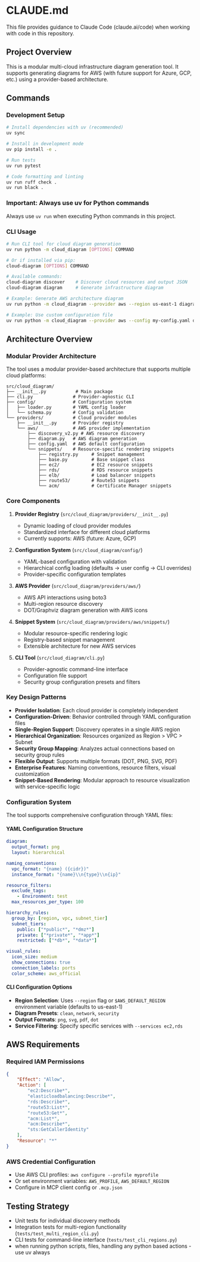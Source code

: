 # CLAUDE.md

This file provides guidance to Claude Code (claude.ai/code) when working with code in this repository.

## Project Overview

This is a modular multi-cloud infrastructure diagram generation tool. It supports generating diagrams for AWS (with future support for Azure, GCP, etc.) using a provider-based architecture.

## Commands

### Development Setup
```bash
# Install dependencies with uv (recommended)
uv sync

# Install in development mode
uv pip install -e .

# Run tests
uv run pytest

# Code formatting and linting
uv run ruff check .
uv run black .
```

### Important: Always use uv for Python commands
Always use `uv run` when executing Python commands in this project.

### CLI Usage
```bash
# Run CLI tool for cloud diagram generation
uv run python -m cloud_diagram [OPTIONS] COMMAND

# Or if installed via pip:
cloud-diagram [OPTIONS] COMMAND

# Available commands:
cloud-diagram discover    # Discover cloud resources and output JSON
cloud-diagram diagram     # Generate infrastructure diagram

# Example: Generate AWS architecture diagram
uv run python -m cloud_diagram --provider aws --region us-east-1 diagram --output architecture --format png

# Example: Use custom configuration file
uv run python -m cloud_diagram --provider aws --config my-config.yaml diagram
```

## Architecture Overview

### Modular Provider Architecture

The tool uses a modular provider-based architecture that supports multiple cloud platforms:

```
src/cloud_diagram/
├── __init__.py           # Main package
├── cli.py               # Provider-agnostic CLI
├── config/              # Configuration system
│   ├── loader.py        # YAML config loader
│   └── schema.py        # Config validation
└── providers/           # Cloud provider modules
    ├── __init__.py      # Provider registry
    └── aws/             # AWS provider implementation
        ├── discovery_v2.py # AWS resource discovery
        ├── diagram.py   # AWS diagram generation
        ├── config.yaml  # AWS default configuration
        └── snippets/    # Resource-specific rendering snippets
            ├── registry.py     # Snippet management
            ├── base.py         # Base snippet class
            ├── ec2/            # EC2 resource snippets
            ├── rds/            # RDS resource snippets
            ├── elb/            # Load balancer snippets
            ├── route53/        # Route53 snippets
            └── acm/            # Certificate Manager snippets
```

### Core Components

1. **Provider Registry** (`src/cloud_diagram/providers/__init__.py`)
   - Dynamic loading of cloud provider modules
   - Standardized interface for different cloud platforms
   - Currently supports: AWS (future: Azure, GCP)

2. **Configuration System** (`src/cloud_diagram/config/`)
   - YAML-based configuration with validation
   - Hierarchical config loading (defaults → user config → CLI overrides)
   - Provider-specific configuration templates

3. **AWS Provider** (`src/cloud_diagram/providers/aws/`)
   - AWS API interactions using boto3
   - Multi-region resource discovery
   - DOT/Graphviz diagram generation with AWS icons

4. **Snippet System** (`src/cloud_diagram/providers/aws/snippets/`)
   - Modular resource-specific rendering logic
   - Registry-based snippet management
   - Extensible architecture for new AWS services

5. **CLI Tool** (`src/cloud_diagram/cli.py`)
   - Provider-agnostic command-line interface
   - Configuration file support
   - Security group configuration presets and filters

### Key Design Patterns

- **Provider Isolation**: Each cloud provider is completely independent
- **Configuration-Driven**: Behavior controlled through YAML configuration files
- **Single-Region Support**: Discovery operates in a single AWS region
- **Hierarchical Organization**: Resources organized as Region > VPC > Subnet
- **Security Group Mapping**: Analyzes actual connections based on security group rules
- **Flexible Output**: Supports multiple formats (DOT, PNG, SVG, PDF)
- **Enterprise Features**: Naming conventions, resource filters, visual customization
- **Snippet-Based Rendering**: Modular approach to resource visualization with service-specific logic

### Configuration System

The tool supports comprehensive configuration through YAML files:

#### YAML Configuration Structure
```yaml
diagram:
  output_format: png
  layout: hierarchical

naming_conventions:
  vpc_format: "{name} ({cidr})"
  instance_format: "{name}\\n{type}\\n{ip}"

resource_filters:
  exclude_tags:
    - Environment: test
  max_resources_per_type: 100

hierarchy_rules:
  group_by: [region, vpc, subnet_tier]
  subnet_tiers:
    public: ["*public*", "*dmz*"]
    private: ["*private*", "*app*"]
    restricted: ["*db*", "*data*"]

visual_rules:
  icon_size: medium
  show_connections: true
  connection_labels: ports
  color_scheme: aws_official
```

#### CLI Configuration Options
- **Region Selection**: Uses `--region` flag or `$AWS_DEFAULT_REGION` environment variable (defaults to us-east-1)
- **Diagram Presets**: `clean`, `network`, `security`
- **Output Formats**: `png`, `svg`, `pdf`, `dot`
- **Service Filtering**: Specify specific services with `--services ec2,rds`

## AWS Requirements

### Required IAM Permissions
```json
{
    "Effect": "Allow",
    "Action": [
        "ec2:Describe*",
        "elasticloadbalancing:Describe*",
        "rds:Describe*",
        "route53:List*",
        "route53:Get*",
        "acm:List*",
        "acm:Describe*",
        "sts:GetCallerIdentity"
    ],
    "Resource": "*"
}
```

### AWS Credential Configuration
- Use AWS CLI profiles: `aws configure --profile myprofile`
- Or set environment variables: `AWS_PROFILE`, `AWS_DEFAULT_REGION`
- Configure in MCP client config or `.mcp.json`

## Testing Strategy

- Unit tests for individual discovery methods
- Integration tests for multi-region functionality (`tests/test_multi_region_cli.py`)
- CLI tests for command-line interface (`tests/test_cli_regions.py`)
- when running python scripts, files, handling any python based actions - use uv always